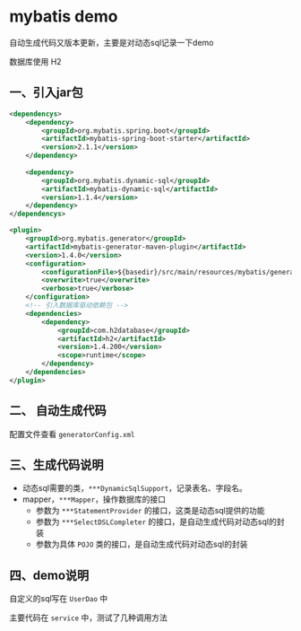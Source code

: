 # mybatis demo

自动生成代码又版本更新，主要是对动态sql记录一下demo

数据库使用 H2

## 一、引入jar包

```xml
<dependencys>
    <dependency>
        <groupId>org.mybatis.spring.boot</groupId>
        <artifactId>mybatis-spring-boot-starter</artifactId>
        <version>2.1.1</version>
    </dependency>
    
    <dependency>
        <groupId>org.mybatis.dynamic-sql</groupId>
        <artifactId>mybatis-dynamic-sql</artifactId>
        <version>1.1.4</version>
    </dependency>
</dependencys>
```

```xml
<plugin>
    <groupId>org.mybatis.generator</groupId>
    <artifactId>mybatis-generator-maven-plugin</artifactId>
    <version>1.4.0</version>
    <configuration>
        <configurationFile>${basedir}/src/main/resources/mybatis/generatorConfig.xml</configurationFile>
        <overwrite>true</overwrite>
        <verbose>true</verbose>
    </configuration>
    <!-- 引入数据库驱动依赖包 -->
    <dependencies>
        <dependency>
            <groupId>com.h2database</groupId>
            <artifactId>h2</artifactId>
            <version>1.4.200</version>
            <scope>runtime</scope>
        </dependency>
    </dependencies>
</plugin>
```

## 二、 自动生成代码

配置文件查看 `generatorConfig.xml`

## 三、生成代码说明

- 动态sql需要的类，`***DynamicSqlSupport`，记录表名、字段名。
- mapper，`***Mapper`，操作数据库的接口
  - 参数为 `***StatementProvider` 的接口，这类是动态sql提供的功能
  - 参数为 `***SelectDSLCompleter` 的接口，是自动生成代码对动态sql的封装
  - 参数为具体 `POJO` 类的接口，是自动生成代码对动态sql的封装
  
## 四、demo说明

自定义的sql写在 `UserDao` 中

主要代码在 `service` 中，测试了几种调用方法
